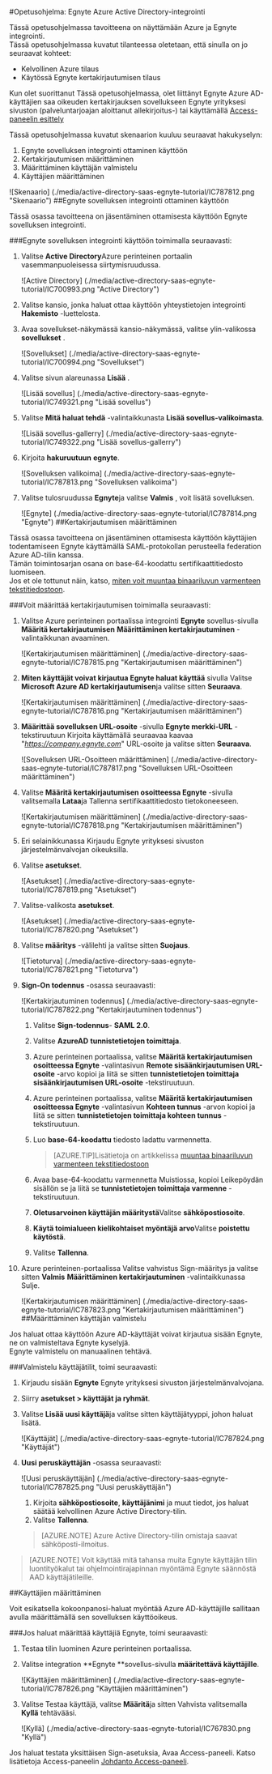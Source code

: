 <properties 
    pageTitle="Opetusohjelma: Azure Active Directory-integrointi Egnyte | Microsoft Azure" 
    description="Opettele käyttämään Egnyte Azure Active Directory-hakemistosta käyttöön kertakirjautumisen, automaattinen valmistelu ja lisää!" 
    services="active-directory" 
    authors="jeevansd"  
    documentationCenter="na" 
    manager="femila"/>
<tags 
    ms.service="active-directory" 
    ms.devlang="na" 
    ms.topic="article" 
    ms.tgt_pltfrm="na" 
    ms.workload="identity" 
    ms.date="09/29/2016" 
    ms.author="jeedes" />

#<a name="tutorial-azure-active-directory-integration-with-egnyte"></a>Opetusohjelma: Egnyte Azure Active Directory-integrointi
  
Tässä opetusohjelmassa tavoitteena on näyttämään Azure ja Egnyte integrointi.  
Tässä opetusohjelmassa kuvatut tilanteessa oletetaan, että sinulla on jo seuraavat kohteet:

-   Kelvollinen Azure tilaus
-   Käytössä Egnyte kertakirjautumisen tilaus
  
Kun olet suorittanut Tässä opetusohjelmassa, olet liittänyt Egnyte Azure AD-käyttäjien saa oikeuden kertakirjauksen sovellukseen Egnyte yrityksesi sivuston (palveluntarjoajan aloittanut allekirjoitus-) tai käyttämällä [Access-paneelin esittely](active-directory-saas-access-panel-introduction.md)
  
Tässä opetusohjelmassa kuvatut skenaarion kuuluu seuraavat hakukyselyn:

1.  Egnyte sovelluksen integrointi ottaminen käyttöön
2.  Kertakirjautumisen määrittäminen
3.  Määrittäminen käyttäjän valmistelu
4.  Käyttäjien määrittäminen

![Skenaario] (./media/active-directory-saas-egnyte-tutorial/IC787812.png "Skenaario")
##<a name="enabling-the-application-integration-for-egnyte"></a>Egnyte sovelluksen integrointi ottaminen käyttöön
  
Tässä osassa tavoitteena on jäsentäminen ottamisesta käyttöön Egnyte sovelluksen integrointi.

###<a name="to-enable-the-application-integration-for-egnyte-perform-the-following-steps"></a>Egnyte sovelluksen integrointi käyttöön toimimalla seuraavasti:

1.  Valitse **Active Directory**Azure perinteinen portaalin vasemmanpuoleisessa siirtymisruudussa.

    ![Active Directory] (./media/active-directory-saas-egnyte-tutorial/IC700993.png "Active Directory")

2.  Valitse kansio, jonka haluat ottaa käyttöön yhteystietojen integrointi **Hakemisto** -luettelosta.

3.  Avaa sovellukset-näkymässä kansio-näkymässä, valitse ylin-valikossa **sovellukset** .

    ![Sovellukset] (./media/active-directory-saas-egnyte-tutorial/IC700994.png "Sovellukset")

4.  Valitse sivun alareunassa **Lisää** .

    ![Lisää sovellus] (./media/active-directory-saas-egnyte-tutorial/IC749321.png "Lisää sovellus")

5.  Valitse **Mitä haluat tehdä** -valintaikkunasta **Lisää sovellus-valikoimasta**.

    ![Lisää sovellus-gallerry] (./media/active-directory-saas-egnyte-tutorial/IC749322.png "Lisää sovellus-gallerry")

6.  Kirjoita **hakuruutuun** **egnyte**.

    ![Sovelluksen valikoima] (./media/active-directory-saas-egnyte-tutorial/IC787813.png "Sovelluksen valikoima")

7.  Valitse tulosruudussa **Egnyte**ja valitse **Valmis** , voit lisätä sovelluksen.

    ![Egnyte] (./media/active-directory-saas-egnyte-tutorial/IC787814.png "Egnyte")
##<a name="configuring-single-sign-on"></a>Kertakirjautumisen määrittäminen
  
Tässä osassa tavoitteena on jäsentäminen ottamisesta käyttöön käyttäjien todentamiseen Egnyte käyttämällä SAML-protokollan perusteella federation Azure AD-tilin kanssa.  
Tämän toimintosarjan osana on base-64-koodattu sertifikaattitiedosto luomiseen.  
Jos et ole tottunut näin, katso, [miten voit muuntaa binaariluvun varmenteen tekstitiedostoon](http://youtu.be/PlgrzUZ-Y1o).

###<a name="to-configure-single-sign-on-perform-the-following-steps"></a>Voit määrittää kertakirjautumisen toimimalla seuraavasti:

1.  Valitse Azure perinteinen portaalissa integrointi **Egnyte** sovellus-sivulla **Määritä kertakirjautumisen** **Määrittäminen kertakirjautuminen** -valintaikkunan avaaminen.

    ![Kertakirjautumisen määrittäminen] (./media/active-directory-saas-egnyte-tutorial/IC787815.png "Kertakirjautumisen määrittäminen")

2.  **Miten käyttäjät voivat kirjautua Egnyte haluat käyttää** sivulla Valitse **Microsoft Azure AD kertakirjautumisen**ja valitse sitten **Seuraava**.

    ![Kertakirjautumisen määrittäminen] (./media/active-directory-saas-egnyte-tutorial/IC787816.png "Kertakirjautumisen määrittäminen")

3.  **Määrittää sovelluksen URL-osoite** -sivulla **Egnyte merkki-URL** -tekstiruutuun Kirjoita käyttämällä seuraavaa kaavaa "*https://company.egnyte.com*" URL-osoite ja valitse sitten **Seuraava**.

    ![Sovelluksen URL-Osoitteen määrittäminen] (./media/active-directory-saas-egnyte-tutorial/IC787817.png "Sovelluksen URL-Osoitteen määrittäminen")

4.  Valitse **Määritä kertakirjautumisen osoitteessa Egnyte** -sivulla valitsemalla **Lataa**ja Tallenna sertifikaattitiedosto tietokoneeseen.

    ![Kertakirjautumisen määrittäminen] (./media/active-directory-saas-egnyte-tutorial/IC787818.png "Kertakirjautumisen määrittäminen")

5.  Eri selainikkunassa Kirjaudu Egnyte yrityksesi sivuston järjestelmänvalvojan oikeuksilla.

6.  Valitse **asetukset**.

    ![Asetukset] (./media/active-directory-saas-egnyte-tutorial/IC787819.png "Asetukset")

7.  Valitse-valikosta **asetukset**.

    ![Asetukset] (./media/active-directory-saas-egnyte-tutorial/IC787820.png "Asetukset")

8.  Valitse **määritys** -välilehti ja valitse sitten **Suojaus**.

    ![Tietoturva] (./media/active-directory-saas-egnyte-tutorial/IC787821.png "Tietoturva")

9.  **Sign-On todennus** -osassa seuraavasti:

    ![Kertakirjautuminen todennus] (./media/active-directory-saas-egnyte-tutorial/IC787822.png "Kertakirjautuminen todennus")

    1.  Valitse **Sign-todennus**- **SAML 2.0**.
    2.  Valitse **AzureAD** **tunnistetietojen toimittaja**.
    3.  Azure perinteinen portaalissa, valitse **Määritä kertakirjautumisen osoitteessa Egnyte** -valintasivun **Remote sisäänkirjautumisen URL-osoite** -arvo kopioi ja liitä se sitten **tunnistetietojen toimittaja sisäänkirjautumisen URL-osoite** -tekstiruutuun.
    4.  Azure perinteinen portaalissa, valitse **Määritä kertakirjautumisen osoitteessa Egnyte** -valintasivun **Kohteen tunnus** -arvon kopioi ja liitä se sitten **tunnistetietojen toimittaja kohteen tunnus** -tekstiruutuun.
    5.  Luo **base-64-koodattu** tiedosto ladattu varmennetta.  

        >[AZURE.TIP]Lisätietoja on artikkelissa [muuntaa binaariluvun varmenteen tekstitiedostoon](http://youtu.be/PlgrzUZ-Y1o)

    6.  Avaa base-64-koodattu varmennetta Muistiossa, kopioi Leikepöydän sisällön se ja liitä se **tunnistetietojen toimittaja varmenne** -tekstiruutuun.
    7.  **Oletusarvoinen käyttäjän määritystä**Valitse **sähköpostiosoite**.
    8.  **Käytä toimialueen kielikohtaiset myöntäjä arvo**Valitse **poistettu käytöstä**.
    9.  Valitse **Tallenna**.

10. Azure perinteinen-portaalissa Valitse vahvistus Sign-määritys ja valitse sitten **Valmis** **Määrittäminen kertakirjautuminen** -valintaikkunassa Sulje.

    ![Kertakirjautumisen määrittäminen] (./media/active-directory-saas-egnyte-tutorial/IC787823.png "Kertakirjautumisen määrittäminen")
##<a name="configuring-user-provisioning"></a>Määrittäminen käyttäjän valmistelu
  
Jos haluat ottaa käyttöön Azure AD-käyttäjät voivat kirjautua sisään Egnyte, ne on valmisteltava Egnyte kyselyjä.  
Egnyte valmistelu on manuaalinen tehtävä.

###<a name="to-provision-a-user-accounts-perform-the-following-steps"></a>Valmistelu käyttäjätilit, toimi seuraavasti:

1.  Kirjaudu sisään **Egnyte** Egnyte yrityksesi sivuston järjestelmänvalvojana.

2.  Siirry **asetukset \> käyttäjät ja ryhmät**.

3.  Valitse **Lisää uusi käyttäjä**ja valitse sitten käyttäjätyyppi, johon haluat lisätä.

    ![Käyttäjät] (./media/active-directory-saas-egnyte-tutorial/IC787824.png "Käyttäjät")

4.  **Uusi peruskäyttäjän** -osassa seuraavasti:

    ![Uusi peruskäyttäjän] (./media/active-directory-saas-egnyte-tutorial/IC787825.png "Uusi peruskäyttäjän")

    1.  Kirjoita **sähköpostiosoite**, **käyttäjänimi** ja muut tiedot, jos haluat säätää kelvollinen Azure Active Directory-tilin.
    2.  Valitse **Tallenna**.

    >[AZURE.NOTE] Azure Active Directory-tilin omistaja saavat sähköposti-ilmoitus.

>[AZURE.NOTE] Voit käyttää mitä tahansa muita Egnyte käyttäjän tilin luontityökalut tai ohjelmointirajapinnan myöntämä Egnyte säännöstä AAD käyttäjätileille.

##<a name="assigning-users"></a>Käyttäjien määrittäminen
  
Voit esikatsella kokoonpanosi-haluat myöntää Azure AD-käyttäjille sallitaan avulla määrittämällä sen sovelluksen käyttöoikeus.

###<a name="to-assign-users-to-egnyte-perform-the-following-steps"></a>Jos haluat määrittää käyttäjiä Egnyte, toimi seuraavasti:

1.  Testaa tilin luominen Azure perinteinen portaalissa.

2.  Valitse integration **Egnyte **sovellus-sivulla **määritettävä käyttäjille**.

    ![Käyttäjien määrittäminen] (./media/active-directory-saas-egnyte-tutorial/IC787826.png "Käyttäjien määrittäminen")

3.  Valitse Testaa käyttäjä, valitse **Määritä**ja sitten Vahvista valitsemalla **Kyllä** tehtävääsi.

    ![Kyllä] (./media/active-directory-saas-egnyte-tutorial/IC767830.png "Kyllä")
  
Jos haluat testata yksittäisen Sign-asetuksia, Avaa Access-paneeli. Katso lisätietoja Access-paneelin [Johdanto Access-paneeli](active-directory-saas-access-panel-introduction.md).